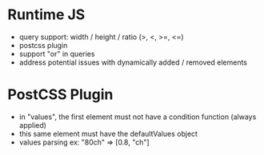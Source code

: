 
# Runtime JS

- query support: width / height / ratio (>, <, >=, <=)
- postcss plugin
- support "or" in queries
- address potential issues with dynamically added / removed elements

# PostCSS Plugin
- in "values", the first element must not have a condition function (always applied)
- this same element must have the defaultValues object
- values parsing ex: "80ch" => [0.8, "ch"]
